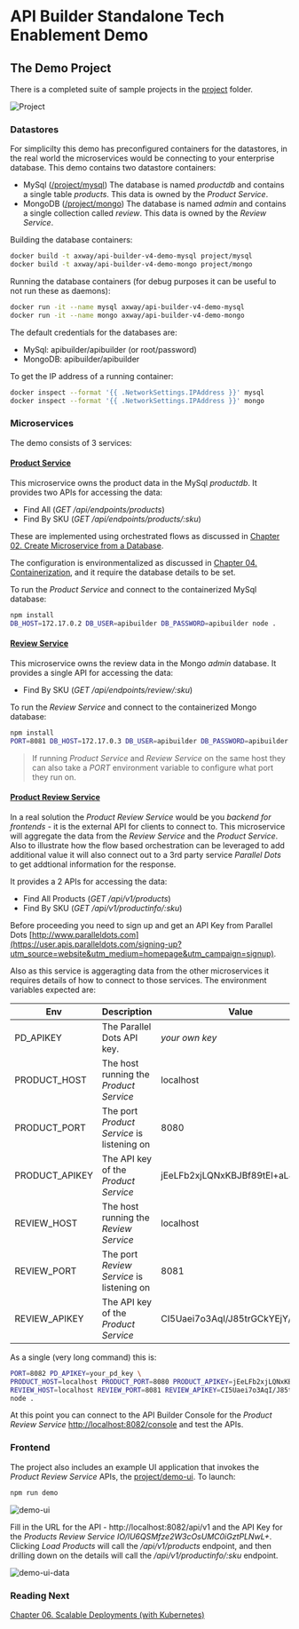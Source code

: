# API Builder Standalone Tech Enablement Demo

## The Demo Project

There is a completed suite of sample projects in the [project](../project/) folder.

![Project](./images/api-builder-topology.svg)

### Datastores

For simplicilty this demo has preconfigured containers for the datastores, in the real world the microservices would be connecting to your enterprise database. This demo contains two datastore containers:

* MySql ([/project/mysql](../project/mysql))
    The database is named _productdb_ and contains a single table _products_. This data is owned by the _Product Service_.
* MongoDB ([/project/mongo](../project/mongo))
    The database is named _admin_ and contains a single collection called _review_. This data is owned by the _Review Service_.

Building the database containers:

```bash
docker build -t axway/api-builder-v4-demo-mysql project/mysql
docker build -t axway/api-builder-v4-demo-mongo project/mongo
```

Running the database containers (for debug purposes it can be useful to not run these as daemons):
```bash
docker run -it --name mysql axway/api-builder-v4-demo-mysql
docker run -it --name mongo axway/api-builder-v4-demo-mongo
```

The default credentials for the databases are:
* MySql: apibuilder/apibuilder (or root/password)
* MongoDB: apibuilder/apibuilder

To get the IP address of a running container:

```bash
docker inspect --format '{{ .NetworkSettings.IPAddress }}' mysql
docker inspect --format '{{ .NetworkSettings.IPAddress }}' mongo
```

### Microservices

The demo consists of 3 services:

#### [Product Service](../project/product-service)

This microservice owns the product data in the MySql _productdb_. It provides two APIs for accessing the data:
* Find All (*GET /api/endpoints/products*)
* Find By SKU (*GET /api/endpoints/products/:sku*)

These are implemented using orchestrated flows as discussed in [Chapter 02. Create Microservice from a Database](../02_microservice_from_db).

The configuration is environmentalized as discussed in [Chapter 04. Containerization](../04_containerization), and it require the database details to be set.

To run the _Product Service_ and connect to the containerized MySql database:

```bash
npm install
DB_HOST=172.17.0.2 DB_USER=apibuilder DB_PASSWORD=apibuilder node .
```

#### [Review Service](../project/review-service)

This microservice owns the review data in the Mongo _admin_ database. It provides a single API for accessing the data:

* Find By SKU (*GET /api/endpoints/review/:sku*)

To run the _Review Service_ and connect to the containerized Mongo database:

```bash
npm install
PORT=8081 DB_HOST=172.17.0.3 DB_USER=apibuilder DB_PASSWORD=apibuilder node .
```

> If running _Product Service_ and _Review Service_ on the same host they can also take a _PORT_ environment variable to configure what port they run on.

#### [Product Review Service](../project/product-review-service)

In a real solution the _Product Review Service_ would be you _backend for frontends_ - it is the external API for clients to connect to. This microservice will aggregate the data from the _Review Service_ and the _Product Service_. Also to illustrate how the flow based orchestration can be leveraged to add additional value it will also connect out to a 3rd party service _Parallel Dots_ to get addtional information for the response.

It provides a 2 APIs for accessing the data:

* Find All Products (*GET /api/v1/products*)
* Find By SKU (*GET /api/v1/productinfo/:sku*)

Before proceeding you need to sign up and get an API Key from Parallel Dots [http://www.paralleldots.com](https://user.apis.paralleldots.com/signing-up?utm_source=website&utm_medium=homepage&utm_campaign=signup).

Also as this service is aggeragting data from the other microservices it requires details of how to connect to those services. The environment variables expected are:

| Env        | Description           | Value  |
| ------------- | ------------- | -----|
| PD_APIKEY       | The Parallel Dots API key. | _your own key_ |
| PRODUCT_HOST | The host running the _Product Service_ | localhost |
| PRODUCT_PORT | The port _Product Service_ is listening on | 8080 |
| PRODUCT_APIKEY | The API key of the _Product Service_ | jEeLFb2xjLQNxKBJBf89tEl+aL8+nj1X |
| REVIEW_HOST | The host running the _Review Service_ | localhost |
| REVIEW_PORT | The port _Review Service_ is listening on | 8081 |
| REVIEW_APIKEY | The API key of the _Product Service_ | CI5Uaei7o3AqI/J85trGCkYEjY/R7Q0v |

As a single (very long command) this is:

```bash
PORT=8082 PD_APIKEY=your_pd_key \
PRODUCT_HOST=localhost PRODUCT_PORT=8080 PRODUCT_APIKEY=jEeLFb2xjLQNxKBJBf89tEl+aL8+nj1X \
REVIEW_HOST=localhost REVIEW_PORT=8081 REVIEW_APIKEY=CI5Uaei7o3AqI/J85trGCkYEjY/R7Q0v \
node .
```

At this point you can connect to the API Builder Console for the _Product Review Service_ [http://localhost:8082/console](http://localhost:8082/console) and test the APIs.

### Frontend

The project also includes an example UI application that invokes the _Product Review Service_ APIs, the [project/demo-ui](../project/demo-ui). To launch:

```bash
npm run demo
```

![demo-ui](./images/demo-ui.png)

Fill in the URL for the API - http://localhost:8082/api/v1 and the API Key for the _Products Review Service_ *IO/lU6QSMfze2W3cOsUMC0iGztPLNwL+*. Clicking _Load Products_ will call the _/api/v1/products_ endpoint, and then drilling down on the details will call the _/api/v1/productinfo/:sku_ endpoint.

![demo-ui-data](./images/demo-ui-data.png)

### Reading Next

[Chapter 06. Scalable Deployments (with Kubernetes)](../05_kubernetes)